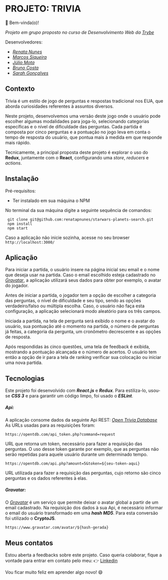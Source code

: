 # PROJETO: TRIVIA

👋 Bem-vinda(o)! 

_Projeto em grupo proposto no curso de Desenvolvimento Web da_ [_Trybe_](https://www.betrybe.com/)

Desenvolvedores:
 - [_Renata Nunes_](https://github.com/renatapnunes)
 - [_Marcos Siqueira_](https://github.com/MGSiqueira)
 - [_Júlio Mota_](https://github.com/juliocamposmota)
 - [_Bruno Costa_](https://github.com/Dock32)
 - [_Sarah Gonçalves_](https://github.com/sarahgsb)

## Contexto
Trivia é um estilo de jogo de perguntas e respostas tradicional nos EUA, que aborda curiosidades referentes à assuntos diversos.

Neste projeto, desenvolvemos uma versão deste jogo onde o usuário pode escolher algumas modalidades para joga-lo, selecionando categorias específicas e o nível de dificuldade das perguntas. Cada partida é composta por cinco perguntas e a pontuação no jogo leva em conta o tempo de resposta do usuário, que pontua mais à medida em que responde mais rápido.

Tecnicamente, a principal proposta deste projeto é explorar o uso do **Redux**, juntamente com o **React**, configurando uma *store*, *reducers* e *actions*.

## Instalação
Pré-requisitos:

 - Ter instalado em sua máquina o NPM
 
 No terminal da sua máquina digite a seguinte sequência de comandos:

     git clone git@github.com:renatapnunes/starwars-planets-search.git
     npm install
     npm start
Caso a aplicação não inicie sozinha, acesse no seu browser `http://localhost:3000/`

## Aplicação

Para iniciar a partida, o usuário insere na página inicial seu email e o nome que deseja usar na partida. Caso o email escolhido esteja cadastrado no [_Gravatar_](https://br.gravatar.com/), a aplicação utilizará seus dados para obter por exemplo, o avatar do jogador.

Antes de iniciar a partida, o jogador tem a opção de escolher a categoria das perguntas, o nível de dificuldade e seu tipo, sendo as opções verdadeiro/falso ou múltipla escolha. Caso, o usuário não faça esta configuração, a aplicação selecionará modo aleatório para os três campos.

Iniciada a partida, na tela de pergunta será exibido o nome e o avatar do usuário, sua pontuação até o momento na partida, o número de perguntas já feitas, a categoria da pergunta, um cronômetro decrescente e as opções de resposta.

Após respondidas às cinco questões, uma tela de feedback é exibida, mostrando a pontuação alcançada e o número de acertos. O usuário tem então a opção de ir para a tela de ranking verificar sua colocação ou iniciar uma nova partida.


## Tecnologias

Este projeto foi desenvolvido com ***React.js*** e ***Redux***.
Para estiliza-lo, usou-se ***CSS 3*** e para garantir um código limpo, foi usado o ***ESLint***.

##### Api:
A aplicação consome dados da seguinte Api REST:  [_Open Trivia Database_](https://opentdb.com/api_config.php)
As URLs usadas para as requisições foram:
```
https://opentdb.com/api_token.php?command=request
```
URL que retorna um token, necessário para fazer a requisição das perguntas. O uso desse token garante por exemplo, que as perguntas não serão repetidas para aquele usuário durante um determinado tempo.

```
https://opentdb.com/api.php?amount=5&token=${seu-token-aqui}
```
URL utilizada para fazer a requisição das perguntas, cujo retorno são cinco perguntas e os dados referentes à elas.

##### Gravatar:
O [_Gravatar_](https://br.gravatar.com/) é um serviço que permite deixar o avatar global a partir de um email cadastrado. Na requisição dos dados à sua Api, é necessário informar o email do usuário transformado em uma ***hash MD5***. Para esta conversão foi utilizado o **CryptoJS**.

```
https://www.gravatar.com/avatar/${hash-gerada}
```

## Meus contatos
Estou aberta a feedbacks sobre este projeto.
Caso queria colaborar, fique a vontade para entrar em contato pelo meu:
👉 [Linkedin](https://www.linkedin.com/in/renata-p-nunes/)

Vou ficar muito feliz em aprender algo novo! 😄
